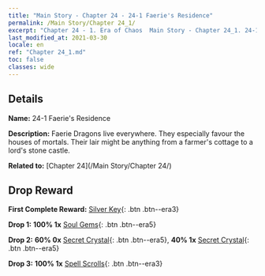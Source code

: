 ```yaml
---
title: "Main Story - Chapter 24 - 24-1 Faerie's Residence"
permalink: /Main Story/Chapter 24_1/
excerpt: "Chapter 24 - 1. Era of Chaos  Main Story - Chapter 24_1. 24-1 Faerie's Residence"
last_modified_at: 2021-03-30
locale: en
ref: "Chapter 24_1.md"
toc: false
classes: wide
---
```


## Details

 **Name:** 24-1 Faerie's Residence

 **Description:** Faerie Dragons live everywhere. They especially favour the houses of mortals. Their lair might be anything from a farmer's cottage to a lord's stone castle.

 **Related to:** [Chapter 24](/Main Story/Chapter 24/)

## Drop Reward

 **First Complete Reward:** [Silver Key](/Items/con_693/){: .btn .btn--era3}

 **Drop 1:** **100% 1x** [Soul Gems](/Items/mat_86/){: .btn .btn--era5}

 **Drop 2:** **60% 0x** [Secret Crystal](/Items/mat_80/){: .btn .btn--era5}, **40% 1x** [Secret Crystal](/Items/mat_80/){: .btn .btn--era5}

 **Drop 3:** **100% 1x** [Spell Scrolls](/Items/con_694/){: .btn .btn--era3}

